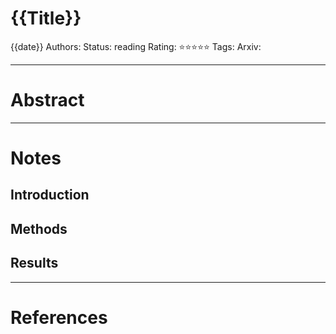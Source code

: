 # {{Title}}

{{date}}
Authors: 
Status: reading
Rating: ⭐️⭐️⭐️⭐️⭐️ 
Tags:
Arxiv: 

---
# Abstract


---
# Notes
## Introduction

## Methods

## Results


---
# References